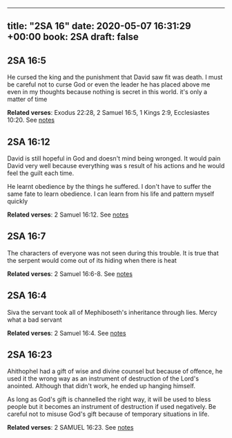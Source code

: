 
---
title: "2SA 16"
date: 2020-05-07 16:31:29 +00:00
book: 2SA
draft: false
---

## 2SA 16:5

He cursed the king and the punishment that David saw fit was death. I must be careful not to curse God or even the leader he has placed above me even in my thoughts because nothing is secret in this world. it's only a matter of time

**Related verses**: Exodus 22:28, 2 Samuel 16:5, 1 Kings 2:9, Ecclesiastes 10:20. See [notes](https://my.bible.com/notes/3424339591917461859)


## 2SA 16:12

David is still hopeful in God and doesn't mind being wronged. It would pain David very well because everything was s result of his actions and he would feel the guilt each time.

He learnt obedience by the things he suffered. I don't have to suffer the same fate to learn obedience. I can learn from his life and pattern myself quickly

**Related verses**: 2 Samuel 16:12. See [notes](https://my.bible.com/notes/3415424139858272466)


## 2SA 16:7

The characters of everyone was not seen during this trouble. It is true that the serpent would come out of its hiding when there is heat

**Related verses**: 2 Samuel 16:6-8. See [notes](https://my.bible.com/notes/3415422772322230471)


## 2SA 16:4

Siva the servant took all of Mephiboseth's inheritance through lies. Mercy what a bad servant

**Related verses**: 2 Samuel 16:4. See [notes](https://my.bible.com/notes/3415421255125033142)


## 2SA 16:23

Ahithophel had a gift of wise and divine counsel but because of offence, he used it the wrong way as an instrument of destruction of the Lord's anointed. Although that didn't work, he ended up hanging himself.

As long as God's gift is channelled the right way, it will be used to bless people but it becomes an instrument of destruction if used negatively. Be careful not to misuse God's gift because of temporary situations in life.

**Related verses**: 2 SAMUEL 16:23. See [notes](https://my.bible.com/notes/2645708844600910713)

